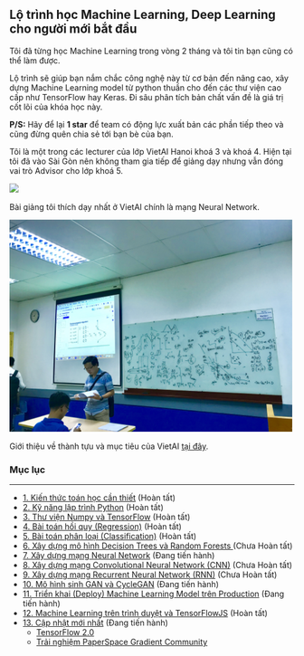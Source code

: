 ## Lộ trình học Machine Learning, Deep Learning cho người mới bắt đầu

Tôi đã từng học Machine Learning trong vòng 2 tháng và tôi tin bạn cũng có thể làm được. 

Lộ trình sẽ giúp bạn nắm chắc công nghệ này từ cơ bản đến nâng cao, xây dựng Machine Learning model từ python thuần cho đến các thư viện cao cấp như TensorFlow hay Keras. Đi sâu phân tích bản chất vấn đề là giá trị cốt lõi của khóa học này.

**P/S:** Hãy để lại **1 star** để team có động lực xuất bản các phần tiếp theo và cũng đừng quên chia sẻ tới bạn bè của bạn.

Tôi là một trong các lecturer của lớp VietAI Hanoi khoá 3 và khoá 4. Hiện tại tôi đã vào Sài Gòn nên không tham gia tiếp để giảng dạy nhưng vẫn đóng vai trò Advisor cho lớp khoá 5.

<img src="https://lh3.googleusercontent.com/-3AYBa7iTNTalWmPksUZ0ch5lvHtzDuHMWB6AwlGgiapYpoaQMWZAmQ3UBlMLPMHqQ2gL2AkGjC9IdSApJ1ebLXn0f4OhNx-kiybcmzgHcaLWTZLRA5RXE3SrjRFMwkt1j4UQ4K10JTBgpRgXEUYD4KQ3ySm2EowwNpXL8AV-iHEBQV1thJxIAxTr3Ft4vNlEkgWX5BdJUcqhMkfXHGowTNiUTTrn20B7WhjU8c5SZUvSTSqmv5C2Zy0oRBLoGRqE0kU_zILZq2yXePBQkPL-pLq0tY7nu7gwazELifDDJ1ipOMGrvsxWEt5gFIGMOJG257vMo2fqGezmCIvS7flH4eCKGTmhfUodJ7tdqz5U8cUl2n_z4sX_xvPdd_xt_THvkSJkZ6qOZUxM2xmF8pesmgIaaAKLWUsntvMiQyT-MLMdhb7DvMCa0z6oLxfL37af5HtkZ9XfIObK8PmNBk7TXyEUsYJN1md7RdORAIPPUuA3vsq-rXx4ELormM7S_fTBhZBNs1WZ235GuxqeEPfWNsAMeLTA20KebkdYm-YEwN0SVpJ6W9OG9_8Fc_n5v-x7bxWahikXtJYcdTxcAWDACvGxzU-qVLkL3Qeu3gn7pA0nQpmKfHUGeoy_vCGNCo2ljYp9CRdykXodh95pOd11nqLHVbbarHb4TEWbZOS1bF4qYqjJeNYav2QVGnuxKYM933iGRIq44vzkYx7auTISD7GX81jR0xhwOTiuOZCVMEa0BtC=w1165-h881-no" width=500>

Bài giảng tôi thích dạy nhất ở VietAI chính là mạng Neural Network.

<img src="./images/class.jpg" width=500>

Giới thiệu về thành tựu và mục tiêu của VietAI [tại đây](https://docs.google.com/presentation/d/1A_oDWZyC6NhYPeHNrWJbESxSPUT7f0Gg-PLfXDtVKus/edit?usp=sharing). 

### Mục lục
----
- <a href="https://github.com/bangoc123/learn-machine-learning-in-two-months/tree/master/math">1. Kiến thức toán học cần thiết</a> (Hoàn tất)
- <a href="https://github.com/bangoc123/learn-machine-learning-in-two-months/tree/master/python-tutorials">2. Kỹ năng lập trình Python</a> (Hoàn tất)
- <a href="https://github.com/bangoc123/learn-machine-learning-in-two-months/tree/master/numpy">3. Thư viện Numpy và TensorFlow</a> (Hoàn tất)
- <a href="https://github.com/bangoc123/learn-machine-learning-in-two-months/blob/master/models/linear-regression/">4. Bài toán hồi quy (Regression)</a> (Hoàn tất)
- <a href="https://github.com/bangoc123/learn-machine-learning-in-two-months/blob/master/models/logistic-regression">5. Bài toán phân loại (Classification)</a> (Hoàn tất)
- <a href="https://github.com/bangoc123/learn-machine-learning-in-two-months/blob/master/models/random-forests">6. Xây dựng mô hình Decision Trees và Random Forests </a> (Chưa Hoàn tất)
- <a href="https://github.com/bangoc123/learn-machine-learning-in-two-months/tree/master/models/nn">7. Xây dựng mạng Neural Network</a> (Đang tiến hành)
- <a href="https://github.com/bangoc123/learn-machine-learning-in-two-months/tree/master/models/cnn">8. Xây dựng mạng Convolutional Neural Network (CNN)</a> (Chưa Hoàn tất)
- <a href="https://github.com/bangoc123/learn-machine-learning-in-two-months/tree/master/models/rnn">9. Xây dựng mạng Recurrent Neural Network (RNN)</a> (Chưa Hoàn tất)
- <a href="https://github.com/bangoc123/learn-machine-learning-in-two-months/tree/master/gan">10. Mô hình sinh GAN và CycleGAN</a> (Đang tiến hành)
- <a href="https://github.com/bangoc123/learn-machine-learning-in-two-months/tree/master/deployment/distributed-tensorflow">11. Triển khai (Deploy) Machine Learning Model trên Production</a> (Đang tiến hành)
- <a href="https://github.com/bangoc123/learn-machine-learning-in-two-months/tree/master/deployment/tensorflow-browser">12. Machine Learning trên trình duyệt và TensorFlowJS</a> (Hoàn tất)
- <a href="https://github.com/bangoc123/learn-machine-learning-in-two-months/tree/master/tf2.0">13. Cập nhật mới nhất</a> (Đang tiến hành)
    - [TensorFlow 2.0](https://github.com/bangoc123/learn-machine-learning-in-two-months/tree/master/tf2.0)
    - [Trải nghiệm PaperSpace Gradient Community](https://github.com/bangoc123/learn-machine-learning-in-two-months/tree/master/articles/GradientPaperSpace.MD)
